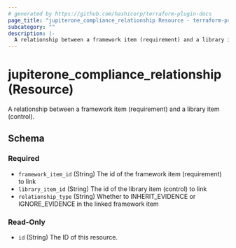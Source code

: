 ```yaml
---
# generated by https://github.com/hashicorp/terraform-plugin-docs
page_title: "jupiterone_compliance_relationship Resource - terraform-provider-jupiterone"
subcategory: ""
description: |-
  A relationship between a framework item (requirement) and a library item (control).
---
```


# jupiterone_compliance_relationship (Resource)

A relationship between a framework item (requirement) and a library item (control).



<!-- schema generated by tfplugindocs -->
## Schema

### Required

- `framework_item_id` (String) The id of the framework item (requirement) to link
- `library_item_id` (String) The id of the library item (control) to link
- `relationship_type` (String) Whether to INHERIT_EVIDENCE or IGNORE_EVIDENCE in the linked framework item

### Read-Only

- `id` (String) The ID of this resource.


